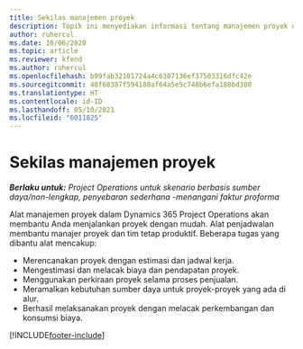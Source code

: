 ```yaml
---
title: Sekilas manajemen proyek
description: Topik ini menyediakan informasi tentang manajemen proyek di Dynamics 365 Project Operations.
author: ruhercul
ms.date: 10/06/2020
ms.topic: article
ms.reviewer: kfend
ms.author: ruhercul
ms.openlocfilehash: b99fab32101724a4c6307136ef37503316dfc42e
ms.sourcegitcommit: 40f68387f594180af64a5e5c748b6efa188bd300
ms.translationtype: HT
ms.contentlocale: id-ID
ms.lasthandoff: 05/10/2021
ms.locfileid: "6011825"
---
```

# <a name="project-management-overview"></a>Sekilas manajemen proyek

_**Berlaku untuk:** Project Operations untuk skenario berbasis sumber daya/non-lengkap, penyebaran sederhana -menangani faktur proforma_

Alat manajemen proyek dalam Dynamics 365 Project Operations akan membantu Anda menjalankan proyek dengan mudah. Alat penjadwalan membantu manajer proyek dan tim tetap produktif. Beberapa tugas yang dibantu alat mencakup:

- Merencanakan proyek dengan estimasi dan jadwal kerja.
- Mengestimasi dan melacak biaya dan pendapatan proyek.
- Menggunakan perkiraan proyek selama proses penjualan.
- Meramalkan kebutuhan sumber daya untuk proyek-proyek yang ada di alur.
- Berhasil melaksanakan proyek dengan melacak perkembangan dan konsumsi biaya.


[!INCLUDE[footer-include](../includes/footer-banner.md)]